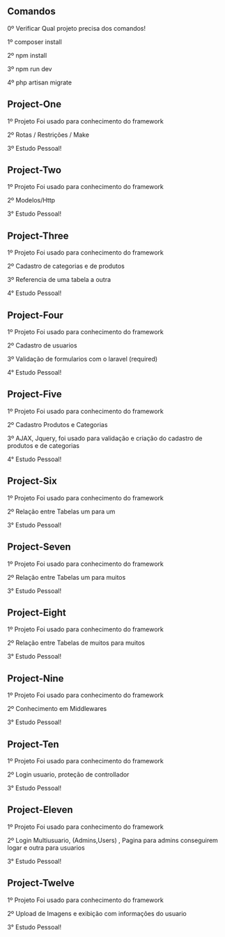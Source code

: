 ## Comandos

0º Verificar Qual projeto precisa dos comandos!

1º composer install

2º npm install

3º npm run dev

4º php artisan migrate

## Project-One

1º Projeto Foi usado para conhecimento do framework

2º Rotas / Restrições / Make

3º Estudo Pessoal!

## Project-Two

1º Projeto Foi usado para conhecimento do framework

2º Modelos/Http

3° Estudo Pessoal!

## Project-Three

1º Projeto Foi usado para conhecimento do framework

2º Cadastro de categorias e de produtos

3º Referencia de uma tabela a outra

4° Estudo Pessoal!

## Project-Four

1º Projeto Foi usado para conhecimento do framework

2º Cadastro de usuarios

3º Validação de formularios com o laravel (required)

4° Estudo Pessoal!

## Project-Five

1º Projeto Foi usado para conhecimento do framework

2º Cadastro Produtos e Categorias

3º AJAX, Jquery, foi usado para validação e criação do cadastro de produtos e de categorias

4° Estudo Pessoal!

## Project-Six

1º Projeto Foi usado para conhecimento do framework

2º Relação entre Tabelas um para um

3° Estudo Pessoal!

## Project-Seven

1º Projeto Foi usado para conhecimento do framework

2º Relação entre Tabelas um para muitos

3° Estudo Pessoal!

## Project-Eight

1º Projeto Foi usado para conhecimento do framework

2º Relação entre Tabelas de muitos para muitos

3° Estudo Pessoal!

## Project-Nine

1º Projeto Foi usado para conhecimento do framework

2º Conhecimento em Middlewares

3° Estudo Pessoal!

## Project-Ten

1º Projeto Foi usado para conhecimento do framework

2º Login usuario, proteção de controllador

3° Estudo Pessoal!

## Project-Eleven

1º Projeto Foi usado para conhecimento do framework

2º Login Multiusuario, (Admins,Users) , Pagina para admins conseguirem logar e outra para usuarios

3° Estudo Pessoal!

## Project-Twelve

1º Projeto Foi usado para conhecimento do framework

2º Upload de Imagens e exibição com informações do  usuario

3° Estudo Pessoal!